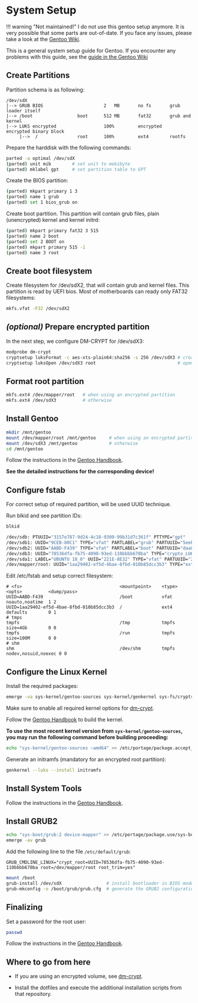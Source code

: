 # System Setup

!!! warning "Not maintained!"
    I do not use this gentoo setup anymore. It is very possible that some parts are out-of-date. If you face any issues, please take a look at the [Gentoo Wiki](https://wiki.gentoo.org).

This is a general system setup guide for Gentoo.
If you encounter any problems with this guide, see the [guide in the Gentoo Wiki](https://wiki.gentoo.org/wiki/Full_Disk_Encryption_From_Scratch_Simplified)

## Create Partitions
Partition schema is as following:
```
/dev/sdX
|--> GRUB BIOS                       2   MB       no fs       grub loader itself
|--> /boot                 boot      512 MB       fat32       grub and kernel
|--> LUKS encrypted                  100%         encrypted   encrypted binary block 
     |-->  /               root      100%         ext4        rootfs
```

Prepare the harddisk with the following commands:
```bash
parted -a optimal /dev/sdX
(parted) unit mib        # set unit to mebibyte
(parted) mklabel gpt     # set partition table to GPT
```

Create the BIOS partition:
```bash
(parted) mkpart primary 1 3
(parted) name 1 grub
(parted) set 1 bios_grub on
```

Create boot partition. This partition will contain grub files, plain (unencrypted) kernel and kernel initrd:
```bash
(parted) mkpart primary fat32 3 515
(parted) name 2 boot
(parted) set 2 BOOT on
(parted) mkpart primary 515 -1
(parted) name 3 root
```

## Create boot filesystem
Create filesystem for /dev/sdX2, that will contain grub and kernel files. This partition is read by UEFI bios. Most of motherboards can ready only FAT32 filesystems:
```bash
mkfs.vfat -F32 /dev/sdX2
```

## *(optional)* Prepare encrypted partition

In the next step, we configure DM-CRYPT for /dev/sdX3:
```bash
modprobe dm-crypt
cryptsetup luksFormat -c aes-xts-plain64:sha256 -s 256 /dev/sdX3 # create the encrypted partition
cryptsetup luksOpen /dev/sdX3 root                               # open encrypted device
```

## Format root partition

```bash
mkfs.ext4 /dev/mapper/root   # when using an encrypted partition
mkfs.ext4 /dev/sdX3          # otherwise
```

## Install Gentoo

```bash
mkdir /mnt/gentoo
mount /dev/mapper/root /mnt/gentoo     # when using an encrypted partition
mount /dev/sdX3 /mnt/gentoo            # otherwise
cd /mnt/gentoo
```

Follow the instructions in the [Gentoo Handbook](https://wiki.gentoo.org/wiki/Handbook:AMD64/Installation/Stage).

**See the detailed instructions for the corresponding device!**

## Configure fstab

For correct setup of required partition, will be used UUID technique.

Run blkid and see partition IDs: 

```bash
blkid

/dev/sdb: PTUUID="3157e787-9d24-4c18-9309-99b31d7c361f" PTTYPE="gpt"
/dev/sdb1: UUID="9CEB-80C1" TYPE="vfat" PARTLABEL="grub" PARTUUID="5eebb27e-9201-45b4-a17a-7ec39983ce2e"
/dev/sdb2: UUID="AABD-F439" TYPE="vfat" PARTLABEL="boot" PARTUUID="daa859db-14ba-4e3c-ba0e-f3eb75768bc6"
/dev/sdb3: UUID="78536dfa-fb75-4090-93ed-110bbbb670ba" TYPE="crypto_LUKS" PARTLABEL="primary" PARTUUID="f7bcb91c-9a0b-4ce7-9acb-b058bb434609"
/dev/sda1: LABEL="UBUNTU 18_0" UUID="221E-8E32" TYPE="vfat" PARTUUID="28153003-01"
/dev/mapper/root: UUID="1aa29402-ef5d-4bae-8fbd-010b85dcc3b3" TYPE="ext4"
```

Edit /etc/fstab and setup correct filesystem:

```fstab
# <fs>                                     <mountpoint>    <type>          <opts>          <dump/pass>
UUID=AABD-F439                             /boot           vfat            noauto,noatime  1 2
UUID=1aa29402-ef5d-4bae-8fbd-010b85dcc3b3  /               ext4            defaults        0 1
# tmps
tmpfs                                      /tmp            tmpfs           size=4Gb        0 0
tmpfs                                      /run            tmpfs           size=100M       0 0
# shm
shm                                        /dev/shm        tmpfs           nodev,nosuid,noexec 0 0
```

## Configure the Linux Kernel

Install the required packages:

```bash
emerge -va sys-kernel/gentoo-sources sys-kernel/genkernel sys-fs/cryptsetup
```

Make sure to enable all required kernel options for [dm-crypt](https://wiki.gentoo.org/wiki/Dm-crypt#Kernel_Configuration).

Follow the [Gentoo Handbook](https://wiki.gentoo.org/wiki/Handbook:AMD64/Installation/Kernel) to build the kernel.

**To use the most recent kernel version from `sys-kernel/gentoo-sources`, you may run the following command before building proceeding:**

```bash
echo "sys-kernel/gentoo-sources ~amd64" >> /etc/portage/package.accept_keywords 
```

Generate an initramfs (mandatory for an encrypted root partition):

```bash
genkernel --luks --install initramfs 
```
## Install System Tools

Follow the instructions in the [Gentoo Handbook](ttps://wiki.gentoo.org/wiki/Handbook:AMD64/Installation/Tools).

## Install GRUB2

```bash
echo "sys-boot/grub:2 device-mapper" >> /etc/portage/package.use/sys-boot
emerge -av grub
```

Add the following line to the file `/etc/default/grub`:

```
GRUB_CMDLINE_LINUX="crypt_root=UUID=78536dfa-fb75-4090-93ed-110bbbb670ba root=/dev/mapper/root root_trim=yes"
```

```bash
mount /boot
grub-install /dev/sdX                 # install bootloader in BIOS mode
grub-mkconfig -o /boot/grub/grub.cfg  # generate the GRUB2 configuration file
```

## Finalizing

Set a password for the root user:

```bash
passwd
```

Follow the instructions in the [Gentoo Handbook](https://wiki.gentoo.org/wiki/Handbook:AMD64/Installation/Finalizing).

## Where to go from here

* If you are using an encrypted volume, see [dm-crypt](https://wiki.gentoo.org/wiki/Dm-crypt).

* Install the dotfiles and execute the additional installation scripts from that repository.
